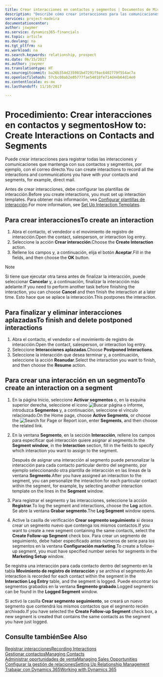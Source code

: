 ```yaml
---
title: Crear interacciones en contactos y segmentos | Documentos de Microsoft
description: "Describe cómo crear interacciones para las comunicaciones que mantenga con sus contactos y segmentos en Dynamics 365, por ejemplo, con el correo directo."
services: project-madeira
documentationcenter: 
author: jswymer
ms.service: dynamics365-financials
ms.topic: article
ms.devlang: na
ms.tgt_pltfrm: na
ms.workload: na
ms.search.keywords: relationship, prospect
ms.date: 06/15/2017
ms.author: jswymer
ms.translationtype: HT
ms.sourcegitcommit: ba26b354d235981bd7291f9ac6402779f554ac7a
ms.openlocfilehash: 57cbc08ab2e05777fae54018fe714d44b64d14e0
ms.contentlocale: es-mx
ms.lasthandoff: 11/10/2017

---
```

# <a name="how-to-create-interactions-on-contacts-and-segments"></a><span data-ttu-id="e2f0c-103">Procedimiento: Crear interacciones en contactos y segmentos</span><span class="sxs-lookup"><span data-stu-id="e2f0c-103">How to: Create Interactions on Contacts and Segments</span></span>
<span data-ttu-id="e2f0c-104">Puede crear interacciones para registrar todas las interacciones y comunicaciones que mantenga con sus contactos y segmentos, por ejemplo, con el correo directo.</span><span class="sxs-lookup"><span data-stu-id="e2f0c-104">You can create interactions to record all the interactions and communications you have with your contacts and segments, for example, direct mail.</span></span>

<span data-ttu-id="e2f0c-105">Antes de crear interacciones, debe configurar las plantillas de interacción.</span><span class="sxs-lookup"><span data-stu-id="e2f0c-105">Before you create interactions, you must set up interaction templates.</span></span> <span data-ttu-id="e2f0c-106">Para obtener más información, vea [Configurar plantillas de interacción](marketing-interactions.md).</span><span class="sxs-lookup"><span data-stu-id="e2f0c-106">For more information, see  [Set Up Interaction Templates](marketing-interactions.md).</span></span>

## <a name="to-create-an-interaction"></a><span data-ttu-id="e2f0c-107">Para crear interacciones</span><span class="sxs-lookup"><span data-stu-id="e2f0c-107">To create an interaction</span></span>
1. <span data-ttu-id="e2f0c-108">Abra el contacto, el vendedor o el movimiento de registro de interacción.</span><span class="sxs-lookup"><span data-stu-id="e2f0c-108">Open the contact, salesperson, or interaction log entry.</span></span>
2. <span data-ttu-id="e2f0c-109">Seleccione la acción **Crear interacción**.</span><span class="sxs-lookup"><span data-stu-id="e2f0c-109">Choose the **Create Interaction** action.</span></span>
3. <span data-ttu-id="e2f0c-110">Rellene los campos y, a continuación, elija el botón **Aceptar**.</span><span class="sxs-lookup"><span data-stu-id="e2f0c-110">Fill in the fields, and then choose the **OK** button.</span></span>

> [!NOTE]  
>   <span data-ttu-id="e2f0c-111">Si tiene que ejecutar otra tarea antes de finalizar la interacción, puede seleccionar **Cancelar** y, a continuación, finalizar la interacción más adelante.</span><span class="sxs-lookup"><span data-stu-id="e2f0c-111">If you need to perform another task before finishing the interaction, you can choose **Cancel** and then finish the interaction at a later time.</span></span> <span data-ttu-id="e2f0c-112">Esto hace que se aplace la interacción.</span><span class="sxs-lookup"><span data-stu-id="e2f0c-112">This postpones the interaction.</span></span>

## <a name="to-finish-and-delete-postponed-interactions"></a><span data-ttu-id="e2f0c-113">Para finalizar y eliminar interacciones aplazadas</span><span class="sxs-lookup"><span data-stu-id="e2f0c-113">To finish and delete postponed interactions</span></span>
1. <span data-ttu-id="e2f0c-114">Abra el contacto, el vendedor o el movimiento de registro de interacción.</span><span class="sxs-lookup"><span data-stu-id="e2f0c-114">Open the contact, salesperson, or interaction log entry.</span></span>
2. <span data-ttu-id="e2f0c-115">Seleccione **Interacciones aplazadas**.</span><span class="sxs-lookup"><span data-stu-id="e2f0c-115">Choose **Postponed Interactions**.</span></span>
3. <span data-ttu-id="e2f0c-116">Seleccione la interacción que desea terminar y, a continuación, seleccione la acción **Reanudar**.</span><span class="sxs-lookup"><span data-stu-id="e2f0c-116">Select the interaction you want to finish, and then choose the **Resume** action.</span></span>

## <a name="to-create-an-interaction-on-a-segment"></a><span data-ttu-id="e2f0c-117">Para crear una interacción en un segmento</span><span class="sxs-lookup"><span data-stu-id="e2f0c-117">To create an interaction on a segment</span></span>
1. <span data-ttu-id="e2f0c-118">En la página Inicio, seleccione **Activar segmentos** o, en la esquina superior derecha, seleccione el icono ![Buscar página o informe](media/ui-search/search_small.png "icono Buscar página o informe"), introduzca **Segmentos** y, a continuación, seleccione el vínculo relacionado.</span><span class="sxs-lookup"><span data-stu-id="e2f0c-118">On the Home page, choose **Active Segments**, or choose the ![Search for Page or Report](media/ui-search/search_small.png "Search for Page or Report icon") icon, enter **Segments**, and then choose the related link.</span></span>
2. <span data-ttu-id="e2f0c-119">En la ventana **Segmento**, en la sección **Interacción**, rellene los campos para especificar qué interacción quiere asignar al segmento.</span><span class="sxs-lookup"><span data-stu-id="e2f0c-119">In the **Segment window**, in the **Interaction** section, fill in the fields to specify which interaction you want to assign to the segment.</span></span>

    <span data-ttu-id="e2f0c-120">Después de asignar una interacción al segmento puede personalizar la interacción para cada contacto particular dentro del segmento, por ejemplo seleccionando otra plantilla de interacción en las líneas de la ventana **Segmento**.</span><span class="sxs-lookup"><span data-stu-id="e2f0c-120">After you have assigned an interaction to the segment, you can personalize the interaction for each particular contact within the segment, for example, by selecting another interaction template on the lines in the **Segment** window.</span></span>  
3. <span data-ttu-id="e2f0c-121">Para registrar el segmento y las interacciones, seleccione la acción **Registrar**.</span><span class="sxs-lookup"><span data-stu-id="e2f0c-121">To log the segment and interactions, choose the **Log** action.</span></span> <span data-ttu-id="e2f0c-122">Se abre la ventana **Grabar segmento**.</span><span class="sxs-lookup"><span data-stu-id="e2f0c-122">The **Log Segment** window opens.</span></span>
4. <span data-ttu-id="e2f0c-123">Active la casilla de verificación **Crear segmento seguimiento** si desea crear un segmento nuevo que contenga los mismos contactos.</span><span class="sxs-lookup"><span data-stu-id="e2f0c-123">If you want to create a new segment containing the same contacts, select the **Create Follow-up Segment** check box.</span></span> <span data-ttu-id="e2f0c-124">Para crear un segmento de seguimiento, debe haber especificado antes números de serie para los segmentos en la ventana **Configuración marketing**.</span><span class="sxs-lookup"><span data-stu-id="e2f0c-124">To create a follow-up segment, you must have specified number series for segments in the **Marketing Setup** window.</span></span>

<span data-ttu-id="e2f0c-125">Se registra una interacción para cada contacto dentro del segmento en la tabla **Movimiento de registro de interacción** y se archiva el segmento.</span><span class="sxs-lookup"><span data-stu-id="e2f0c-125">An interaction is recorded for each contact within the segment in the **Interaction Log Entry** table, and the segment is logged.</span></span> <span data-ttu-id="e2f0c-126">Puede encontrar los segmentos grabados en la ventana **Segmento grabado**.</span><span class="sxs-lookup"><span data-stu-id="e2f0c-126">Logged segments can be found in the **Logged Segment** window.</span></span>

<span data-ttu-id="e2f0c-127">Si activó la casilla **Crear segmento seguimiento**, se creará un nuevo segmento que contendrá los mismos contactos que el segmento recién archivado.</span><span class="sxs-lookup"><span data-stu-id="e2f0c-127">If you have selected the **Create Follow-up Segment** check box, a new segment is created that contains the same contacts as the segment you have just logged.</span></span>

## <a name="see-also"></a><span data-ttu-id="e2f0c-128">Consulte también</span><span class="sxs-lookup"><span data-stu-id="e2f0c-128">See Also</span></span>
[<span data-ttu-id="e2f0c-129">Registrar interacciones</span><span class="sxs-lookup"><span data-stu-id="e2f0c-129">Recording Interactions</span></span>](marketing-interactions.md)  
[<span data-ttu-id="e2f0c-130">Gestionar contactos</span><span class="sxs-lookup"><span data-stu-id="e2f0c-130">Managing Contacts</span></span>](marketing-contacts.md)  
[<span data-ttu-id="e2f0c-131">Administrar oportunidades de venta</span><span class="sxs-lookup"><span data-stu-id="e2f0c-131">Managing Sales Opportunities</span></span>](marketing-manage-sales-opportunities.md)  
[<span data-ttu-id="e2f0c-132">Configurar la gestión de relaciones</span><span class="sxs-lookup"><span data-stu-id="e2f0c-132">Setting Up Relationship Management</span></span>](marketing-setup-marketing.md)  
[<span data-ttu-id="e2f0c-133">Trabajar con Dynamics 365</span><span class="sxs-lookup"><span data-stu-id="e2f0c-133">Working with Dynamics 365</span></span>](ui-work-product.md)

